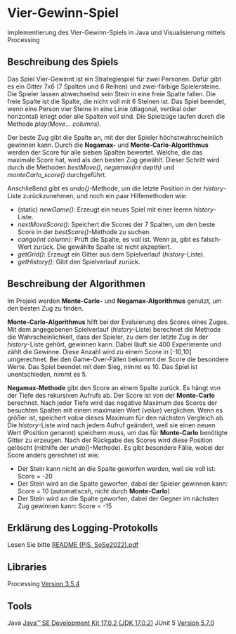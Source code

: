 # Vier-Gewinn-Spiel
Implementierung des Vier-Gewinn-Spiels in Java und Visualisierung mittels Processing

## Beschreibung des Spiels

Das Spiel Vier-Gewinnt ist ein Strategiespiel für zwei Personen. Dafür gibt es ein Gitter 7x6 (7 Spalten und 6 Reihen) und zwei-färbige Spielersteine. Die Spieler lassen abwechselnd sein Stein in eine freie Spalte fallen. Die freie Spalte ist die Spalte, die nicht voll mit 6 Steinen ist. Das Spiel beendet, wenn eine Person vier Steine in eine Linie (diagonal, vertikal oder horizontal) kriegt oder alle Spalten voll sind. Die Spielzüge laufen durch die Methode *play(Move… columns)*.

Der beste Zug gibt die Spalte an, mit der der Spieler höchstwahrscheinlich gewinnen kann. Durch die **Negamax-** und **Monte-Carlo-Algorithmus** werden der Score für alle sieben Spalten bewertet. Welche, die das maximale Score hat, wird als den besten Zug gewählt. Dieser Schritt wird durch die Methoden *bestMove()*, *negamax(int depth)* und *monteCarlo_score()*
durchgeführt.

Anschließend gibt es *undo()*-Methode, um die letzte Position in der *history*-Liste zurückzunehmen, und noch ein paar Hilfemethoden wie:
- (static) *newGame()*: Erzeugt ein neues Spiel mit einer leeren *history*-Liste.
- *nextMoveScore()*: Speichert die Scores der 7 Spalten, um den beste Score in der *bestScore()*-Methode zu suchen. 
- *cango(int column)*: Prüft die Spalte, es voll ist. Wenn ja, gibt es falsch-Wert zurück. Die gewählte Spalte ist nicht akzeptiert.
- *getGrid()*: Erzeugt ein Gitter aus dem Spielverlauf (*history*-Liste).
- *getHistory()*: Gibt den Spielverlauf zurück.

## Beschreibung der Algorithmen
Im Projekt werden **Monte-Carlo-** und **Negamax-Algorithmus** genutzt, um den besten Zug zu finden.

**Monte-Carlo-Algorithmus** hilft bei der Evaluierung des Scores eines Zuges. Mit dem angegebenen Spielverlauf (*history*-Liste) berechnet die Methode die Wahrscheinlichkeit, dass der Spieler, zu dem der letzte Zug in der *history*-Liste gehört, gewinnen kann. Dabei läuft sie 400 Experimente und zählt die Gewinne. Diese Anzahl wird zu einem Score in [-10,10] umgerechnet. Bei den Game-Over-Fällen bekommt der Score die besondere Werte. Das Spiel beendet mit dem Sieg, nimmt es 10. Das Spiel ist unentschieden, nimmt es 5. 

**Negamax-Methode** gibt den Score an einem Spalte zurück. Es hängt von der Tiefe des rekursiven Aufrufs ab. Der Score ist von der **Monte-Carlo** berechnet. Nach jeder Tiefe wird das negative Maximum des Scores der besuchten Spalten mit einem maximalen Wert (*value*) verglichen. Wenn es größer ist, speichert *value* dieses Maximum für den nächsten Vergleich ab. Die *history*-Liste wird nach jedem Aufruf geändert, weil sie einen neuen Wert (Position genannt) speichern muss, um das für **Monte-Carlo** benötigte Gitter zu erzeugen. Nach der Rückgabe des Scores wird diese Position gelöscht (mithilfe der *undo()*-Methode).
Es gibt besondere Fälle, wobei der Score anders gerechnet ist wie:
- Der Stein kann nicht an die Spalte geworfen werden, weil sie voll ist: Score = -20
- Der Stein wird an die Spalte geworfen, dabei der Spieler gewinnen kann: Score = 10 (automatiscsh, nicht durch **Monte-Carlo**)
- Der Stein wird an die Spalte geworfen, dabei der Gegner im nächsten Zug gewinnen kann: Score = -15

## Erklärung des Logging-Protokolls
Lesen Sie bitte [README (PiS, SoSe2022).pdf](https://github.com/ngdqtram99/Vier-Gewinn-Spiel/blob/main/README%20(PiS%2C%20SoSe2022).pdf)

## Libraries
Processing [Version 3.5.4](https://processing.org/releases)

## Tools
Java [Java™ SE Development Kit 17.0.2 (JDK 17.0.2)](https://www.oracle.com/java/technologies/javase/17-0-2-relnotes.html)
JUnit 5 [Version 5.7.0](https://junit.org/junit5/docs/5.7.0/release-notes/index.html)

